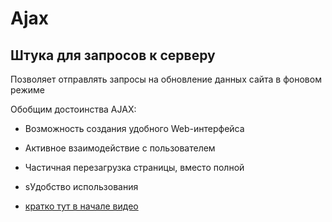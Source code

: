 # Ajax 

## Штука для запросов к серверу 


Позволяет отправлять запросы на обновление данных сайта в фоновом режиме 


Обобщим достоинства AJAX:
- Возможность создания удобного Web-интерфейса
- Активное взаимодействие с пользователем
- Частичная перезагрузка страницы, вместо полной
- sУдобство использования

- [кратко тут в начале видео](https://www.youtube.com/watch?v=lEfp6_ByY-Q)
